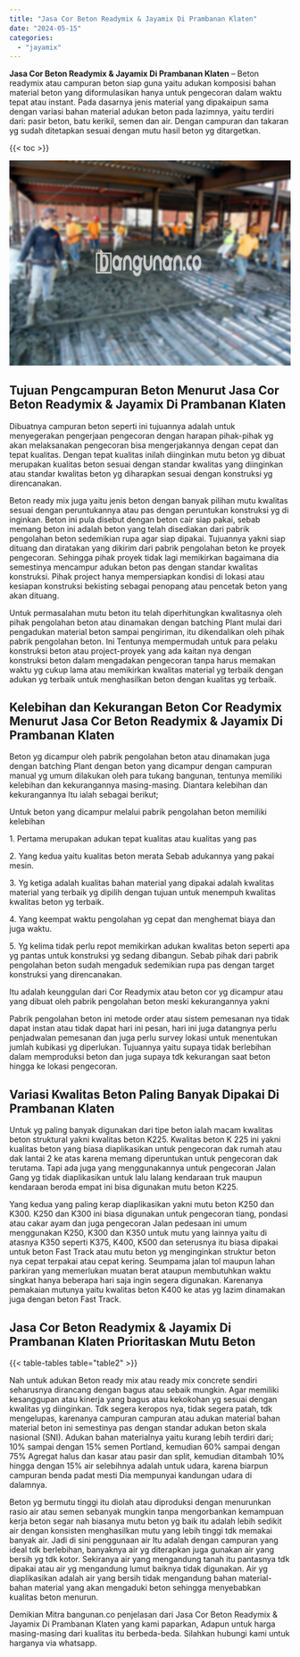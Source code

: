 ```yaml
---
title: "Jasa Cor Beton Readymix & Jayamix Di Prambanan Klaten"
date: "2024-05-15"
categories: 
  - "jayamix"
---
```


**Jasa Cor Beton Readymix & Jayamix Di Prambanan Klaten** – Beton readymix atau campuran beton siap guna yaitu adukan komposisi bahan material beton yang diformulasikan hanya untuk pengecoran dalam waktu tepat atau instant. Pada dasarnya jenis material yang dipakaipun sama dengan variasi bahan material adukan beton pada lazimnya, yaitu terdiri dari: pasir beton, batu kerikil, semen dan air. Dengan campuran dan takaran yg sudah ditetapkan sesuai dengan mutu hasil beton yg ditargetkan.

{{< toc >}}

![Jasa Cor Beton Readymix & Jayamix Di Prambanan Klaten](/images/jasa-cor-readymix-54.png)

## Tujuan Pengcampuran Beton Menurut Jasa Cor Beton Readymix & Jayamix Di Prambanan Klaten

Dibuatnya campuran beton seperti ini tujuannya adalah untuk menyegerakan pengerjaan pengecoran dengan harapan pihak-pihak yg akan melaksanakan pengecoran bisa mengerjakannya dengan cepat dan tepat kualitas. Dengan tepat kualitas inilah diinginkan mutu beton yg dibuat merupakan kualitas beton sesuai dengan standar kwalitas yang diinginkan atau standar kwalitas beton yg diharapkan sesuai dengan konstruksi yg direncanakan.

Beton ready mix juga yaitu jenis beton dengan banyak pilihan mutu kwalitas sesuai dengan peruntukannya atau pas dengan peruntukan konstruksi yg di inginkan. Beton ini pula disebut dengan beton cair siap pakai, sebab memang beton ini adalah beton yang telah disediakan dari pabrik pengolahan beton sedemikian rupa agar siap dipakai. Tujuannya yakni siap dituang dan diratakan yang dikirim dari pabrik pengolahan beton ke proyek pengecoran. Sehingga pihak proyek tidak lagi memikirkan bagaimana dia semestinya mencampur adukan beton pas dengan standar kwalitas konstruksi. Pihak project hanya mempersiapkan kondisi di lokasi atau kesiapan konstruksi bekisting sebagai penopang atau pencetak beton yang akan dituang.

Untuk permasalahan mutu beton itu telah diperhitungkan kwalitasnya oleh pihak pengolahan beton atau dinamakan dengan batching Plant mulai dari pengadukan material beton sampai pengiriman, itu dikendalikan oleh pihak pabrik pengolahan beton. Ini Tentunya mempermudah untuk para pelaku konstruksi beton atau project-proyek yang ada kaitan nya dengan konstruksi beton dalam mengadakan pengecoran tanpa harus memakan waktu yg cukup lama atau memikirkan kwalitas material yg terbaik dengan adukan yg terbaik untuk menghasilkan beton dengan kualitas yg terbaik.

## Kelebihan dan Kekurangan Beton Cor Readymix Menurut Jasa Cor Beton Readymix & Jayamix Di Prambanan Klaten

Beton yg dicampur oleh pabrik pengolahan beton atau dinamakan juga dengan batching Plant dengan beton yang dicampur dengan campuran manual yg umum dilakukan oleh para tukang bangunan, tentunya memiliki kelebihan dan kekurangannya masing-masing. Diantara kelebihan dan kekurangannya Itu ialah sebagai berikut;

Untuk beton yang dicampur melalui pabrik pengolahan beton memiliki kelebihan

1\. Pertama merupakan adukan tepat kualitas atau kualitas yang pas

2\. Yang kedua yaitu kualitas beton merata Sebab adukannya yang pakai mesin.

3\. Yg ketiga adalah kualitas bahan material yang dipakai adalah kwalitas material yang terbaik yg dipilih dengan tujuan untuk menempuh kwalitas kwalitas beton yg terbaik.

4\. Yang keempat waktu pengolahan yg cepat dan menghemat biaya dan juga waktu.

5\. Yg kelima tidak perlu repot memikirkan adukan kwalitas beton seperti apa yg pantas untuk konstruksi yg sedang dibangun. Sebab pihak dari pabrik pengolahan beton sudah mengaduk sedemikian rupa pas dengan target konstruksi yang direncanakan.

Itu adalah keunggulan dari Cor Readymix atau beton cor yg dicampur atau yang dibuat oleh pabrik pengolahan beton meski kekurangannya yakni

Pabrik pengolahan beton ini metode order atau sistem pemesanan nya tidak dapat instan atau tidak dapat hari ini pesan, hari ini juga datangnya perlu penjadwalan pemesanan dan juga perlu survey lokasi untuk menentukan jumlah kubikasi yg diperlukan. Tujuannya yaitu supaya tidak berlebihan dalam memproduksi beton dan juga supaya tdk kekurangan saat beton hingga ke lokasi pengecoran.

## Variasi Kwalitas Beton Paling Banyak Dipakai Di Prambanan Klaten

Untuk yg paling banyak digunakan dari tipe beton ialah macam kwalitas beton struktural yakni kwalitas beton K225. Kwalitas beton K 225 ini yakni kualitas beton yang biasa diaplikasikan untuk pengecoran dak rumah atau dak lantai 2 ke atas karena memang diperuntukan untuk pengecoran dak terutama. Tapi ada juga yang menggunakannya untuk pengecoran Jalan Gang yg tidak diaplikasikan untuk lalu lalang kendaraan truk maupun kendaraan beroda empat ini bisa digunakan mutu beton K225.

Yang kedua yang paling kerap diaplikasikan yakni mutu beton K250 dan K300. K250 dan K300 ini biasa digunakan untuk pengecoran tiang, pondasi atau cakar ayam dan juga pengecoran Jalan pedesaan ini umum menggunakan K250, K300 dan K350 untuk mutu yang lainnya yaitu di atasnya K350 seperti K375, K400, K500 dan seterusnya itu biasa dipakai untuk beton Fast Track atau mutu beton yg menginginkan struktur beton nya cepat terpakai atau cepat kering. Seumpama jalan tol maupun lahan parkiran yang memerlukan muatan berat ataupun membutuhkan waktu singkat hanya beberapa hari saja ingin segera digunakan. Karenanya pemakaian mutunya yaitu kwalitas beton K400 ke atas yg lazim dinamakan juga dengan beton Fast Track.

## Jasa Cor Beton Readymix & Jayamix Di Prambanan Klaten Prioritaskan Mutu Beton

{{< table-tables table="table2" >}}

Nah untuk adukan Beton ready mix atau ready mix concrete sendiri seharusnya dirancang dengan bagus atau sebaik mungkin. Agar memiliki kesanggupan atau kinerja yang bagus atau kekokohan yg sesuai dengan kwalitas yg diinginkan. Tdk segera keropos nya, tidak segera patah, tdk mengelupas, karenanya campuran campuran atau adukan material bahan material beton ini semestinya pas dengan standar adukan beton skala nasional (SNI). Adukan bahan materialnya yaitu kurang lebih terdiri dari; 10% sampai dengan 15% semen Portland, kemudian 60% sampai dengan 75% Agregat halus dan kasar atau pasir dan split, kemudian ditambah 10% hingga dengan 15% air selebihnya adalah untuk udara, karena biarpun campuran benda padat mesti Dia mempunyai kandungan udara di dalamnya.

Beton yg bermutu tinggi itu diolah atau diproduksi dengan menurunkan rasio air atau semen sebanyak mungkin tanpa mengorbankan kemampuan kerja beton segar nah biasanya mutu beton yg baik itu adalah lebih sedikit air dengan konsisten menghasilkan mutu yang lebih tinggi tdk memakai banyak air. Jadi di sini penggunaan air Itu adalah dengan campuran yang ideal tdk berlebihan, banyaknya air yg diterapkan juga gunakan air yang bersih yg tdk kotor. Sekiranya air yang mengandung tanah itu pantasnya tdk dipakai atau air yg mengandung lumut baiknya tidak digunakan. Air yg diaplikasikan adalah air yang bersih tidak mengandung bahan material-bahan material yang akan mengaduki beton sehingga menyebabkan kualitas beton menurun.

Demikian Mitra bangunan.co penjelasan dari Jasa Cor Beton Readymix & Jayamix Di Prambanan Klaten yang kami paparkan, Adapun untuk harga masing-masing dari kualitas itu berbeda-beda. Silahkan hubungi kami untuk harganya via whatsapp.
